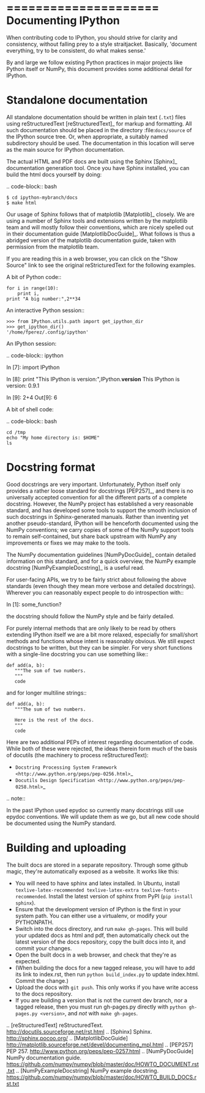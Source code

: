 =====================
 Documenting IPython
=====================

When contributing code to IPython, you should strive for clarity and
consistency, without falling prey to a style straitjacket.  Basically,
'document everything, try to be consistent, do what makes sense.'

By and large we follow existing Python practices in major projects like Python
itself or NumPy, this document provides some additional detail for IPython.


Standalone documentation
========================

All standalone documentation should be written in plain text (``.txt``) files
using reStructuredText [reStructuredText]_ for markup and formatting. All such
documentation should be placed in the directory :file:`docs/source` of the
IPython source tree. Or, when appropriate, a suitably named subdirectory
should be used. The documentation in this location will serve as the main
source for IPython documentation.

The actual HTML and PDF docs are built using the Sphinx [Sphinx]_
documentation generation tool. Once you have Sphinx installed, you can build
the html docs yourself by doing:

.. code-block:: bash

    $ cd ipython-mybranch/docs
    $ make html

Our usage of Sphinx follows that of matplotlib [Matplotlib]_ closely. We are
using a number of Sphinx tools and extensions written by the matplotlib team
and will mostly follow their conventions, which are nicely spelled out in
their documentation guide [MatplotlibDocGuide]_. What follows is thus a
abridged version of the matplotlib documentation guide, taken with permission
from the matplotlib team.

If you are reading this in a web browser, you can click on the "Show Source"
link to see the original reStricturedText for the following examples.

A bit of Python code::

    for i in range(10):
        print i,
    print "A big number:",2**34

An interactive Python session::

    >>> from IPython.utils.path import get_ipython_dir
    >>> get_ipython_dir()
    '/home/fperez/.config/ipython'

An IPython session:

.. code-block:: ipython

  In [7]: import IPython

  In [8]: print "This IPython is version:",IPython.__version__
  This IPython is version: 0.9.1

  In [9]: 2+4
  Out[9]: 6


A bit of shell code:

.. code-block:: bash

    cd /tmp
    echo "My home directory is: $HOME"
    ls

Docstring format
================

Good docstrings are very important.  Unfortunately, Python itself only provides
a rather loose standard for docstrings [PEP257]_, and there is no universally
accepted convention for all the different parts of a complete docstring.
However, the NumPy project has established a very reasonable standard, and has
developed some tools to support the smooth inclusion of such docstrings in
Sphinx-generated manuals.  Rather than inventing yet another pseudo-standard,
IPython will be henceforth documented using the NumPy conventions; we carry
copies of some of the NumPy support tools to remain self-contained, but share
back upstream with NumPy any improvements or fixes we may make to the tools.

The NumPy documentation guidelines [NumPyDocGuide]_ contain detailed
information on this standard, and for a quick overview, the NumPy example
docstring [NumPyExampleDocstring]_ is a useful read.


For user-facing APIs, we try to be fairly strict about following the above
standards (even though they mean more verbose and detailed docstrings).
Wherever you can reasonably expect people to do introspection with::

  In [1]: some_function?

the docstring should follow the NumPy style and be fairly detailed.

For purely internal methods that are only likely to be read by others extending
IPython itself we are a bit more relaxed, especially for small/short methods
and functions whose intent is reasonably obvious.  We still expect docstrings
to be written, but they can be simpler.  For very short functions with a
single-line docstring you can use something like::

    def add(a, b):
       """The sum of two numbers.
       """
       code

and for longer multiline strings::

    def add(a, b):
       """The sum of two numbers.

       Here is the rest of the docs.
       """
       code


Here are two additional PEPs of interest regarding documentation of code.
While both of these were rejected, the ideas therein form much of the basis of
docutils (the machinery to process reStructuredText):

* `Docstring Processing System Framework <http://www.python.org/peps/pep-0256.html>`_
* `Docutils Design Specification <http://www.python.org/peps/pep-0258.html>`_

.. note::

   In the past IPython used epydoc so currently many docstrings still use
   epydoc conventions.  We will update them as we go, but all new code should
   be documented using the NumPy standard.
   
Building and uploading
======================
The built docs are stored in a separate repository. Through some github magic,
they're automatically exposed as a website. It works like this:

* You will need to have sphinx and latex installed. In Ubuntu, install
  ``texlive-latex-recommended texlive-latex-extra texlive-fonts-recommended``.
  Install the latest version of sphinx from PyPI (``pip install sphinx``).
* Ensure that the development version of IPython is the first in your system
  path. You can either use a virtualenv, or modify your PYTHONPATH.
* Switch into the docs directory, and run ``make gh-pages``. This will build
  your updated docs as html and pdf, then automatically check out the latest
  version of the docs repository, copy the built docs into it, and commit your
  changes.
* Open the built docs in a web browser, and check that they're as expected.
* (When building the docs for a new tagged release, you will have to add its link to
  index.rst, then run ``python build_index.py`` to update index.html. Commit the 
  change.)
* Upload the docs with ``git push``. This only works if you have write access to
  the docs repository.
* If you are building a version that is not the current dev branch, nor a tagged release,
  then you must run gh-pages.py directly with ``python gh-pages.py <version>``, and *not*
  with ``make gh-pages``.

.. [reStructuredText] reStructuredText.  http://docutils.sourceforge.net/rst.html
.. [Sphinx] Sphinx. http://sphinx.pocoo.org/
.. [MatplotlibDocGuide] http://matplotlib.sourceforge.net/devel/documenting_mpl.html
.. [PEP257] PEP 257.  http://www.python.org/peps/pep-0257.html
.. [NumPyDocGuide] NumPy documentation guide. https://github.com/numpy/numpy/blob/master/doc/HOWTO_DOCUMENT.rst.txt
.. [NumPyExampleDocstring] NumPy example docstring.  https://github.com/numpy/numpy/blob/master/doc/HOWTO_BUILD_DOCS.rst.txt

